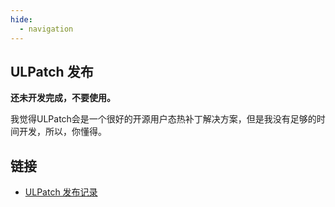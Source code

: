 ```yaml
---
hide:
  - navigation
---
```


## ULPatch 发布

**还未开发完成，不要使用。**

我觉得ULPatch会是一个很好的开源用户态热补丁解决方案，但是我没有足够的时间开发，所以，你懂得。


## 链接

- [ULPatch 发布记录](https://github.com/Rtoax/ulpatch/releases)

